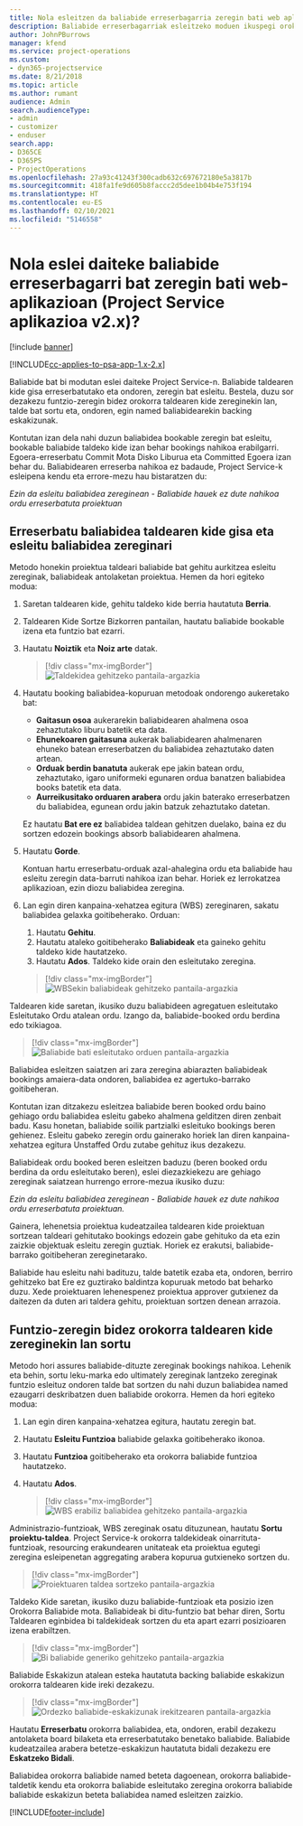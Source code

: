 ```yaml
---
title: Nola esleitzen da baliabide erreserbagarria zeregin bati web aplikazioan
description: Baliabide erreserbagarriak esleitzeko moduen ikuspegi orokorra.
author: JohnPBurrows
manager: kfend
ms.service: project-operations
ms.custom:
- dyn365-projectservice
ms.date: 8/21/2018
ms.topic: article
ms.author: rumant
audience: Admin
search.audienceType:
- admin
- customizer
- enduser
search.app:
- D365CE
- D365PS
- ProjectOperations
ms.openlocfilehash: 27a93c41243f300cadb632c697672180e5a3817b
ms.sourcegitcommit: 418fa1fe9d605b8faccc2d5dee1b04b4e753f194
ms.translationtype: HT
ms.contentlocale: eu-ES
ms.lasthandoff: 02/10/2021
ms.locfileid: "5146558"
---
```

# <a name="how-do-i-assign-a-bookable-resource-to-a-task-in-the-web-app-project-service-app-v2x"></a>Nola eslei daiteke baliabide erreserbagarri bat zeregin bati web-aplikazioan (Project Service aplikazioa v2.x)?

[!include [banner](../includes/psa-now-project-operations.md)]

[!INCLUDE[cc-applies-to-psa-app-1.x-2.x](../includes/cc-applies-to-psa-app-1x-2x.md)]

Baliabide bat bi modutan eslei daiteke Project Service-n. Baliabide taldearen kide gisa erreserbatutako eta ondoren, zeregin bat esleitu. Bestela, duzu sor dezakezu funtzio-zeregin bidez orokorra taldearen kide zereginekin lan, talde bat sortu eta, ondoren, egin named baliabidearekin backing eskakizunak.

Kontutan izan dela nahi duzun baliabidea bookable zeregin bat esleitu, bookable baliabide taldeko kide izan behar bookings nahikoa erabilgarri. Egoera-erreserbatu Commit Mota Disko Liburua eta Committed Egoera izan behar du. Baliabidearen erreserba nahikoa ez badaude, Project Service-k esleipena kendu eta errore-mezu hau bistaratzen du:

*Ezin da esleitu baliabidea zereginean - Baliabide hauek ez dute nahikoa ordu erreserbatuta proiektuan*

## <a name="book-a-resource-as-a-team-member-and-then-assign-the-resource-to-a-task"></a>Erreserbatu baliabidea taldearen kide gisa eta esleitu baliabidea zereginari

Metodo honekin proiektua taldeari baliabide bat gehitu aurkitzea esleitu zereginak, baliabideak antolaketan proiektua. Hemen da hori egiteko modua:
1.  Saretan taldearen kide, gehitu taldeko kide berria hautatuta **Berria**.
2.  Taldearen Kide Sortze Bizkorren pantailan, hautatu baliabide bookable izena eta funtzio bat ezarri.
3.  Hautatu **Noiztik** eta **Noiz arte** datak.

    > [!div class="mx-imgBorder"] 
    > ![Taldekidea gehitzeko pantaila-argazkia](media/FAQ-Resources-to-Tasks2-1.png "Taldekidea gehitzeko pantaila-argazkia")
 
4.  Hautatu booking baliabidea-kopuruan metodoak ondorengo aukeretako bat:
    - **Gaitasun osoa** aukerarekin baliabidearen ahalmena osoa zehaztutako liburu batetik eta data.
    - **Ehunekoaren gaitasuna** aukerak baliabidearen ahalmenaren ehuneko batean erreserbatzen du baliabidea zehaztutako daten artean.
    - **Orduak berdin banatuta** aukerak epe jakin batean ordu, zehaztutako, igaro uniformeki egunaren ordua banatzen baliabidea books batetik eta data.
    - **Aurreikusitako orduaren arabera** ordu jakin baterako erreserbatzen du baliabidea, egunean ordu jakin batzuk zehaztutako datetan.

    Ez hautatu **Bat ere ez** baliabidea taldean gehitzen duelako, baina ez du sortzen edozein bookings absorb baliabidearen ahalmena.
5.  Hautatu **Gorde**.

    Kontuan hartu erreserbatu-orduak azal-ahalegina ordu eta baliabide hau esleitu zeregin data-barruti nahikoa izan behar. Horiek ez lerrokatzea aplikazioan, ezin diozu baliabidea zeregina.

6.  Lan egin diren kanpaina-xehatzea egitura (WBS) zereginaren, sakatu baliabidea gelaxka goitibeherako. Orduan: 

    1. Hautatu **Gehitu**.
    2. Hautatu ataleko goitibeherako **Baliabideak** eta gaineko gehitu taldeko kide hautatzeko.
    3. Hautatu **Ados**. Taldeko kide orain den esleitutako zeregina.

    > [!div class="mx-imgBorder"] 
    > ![WBSekin baliabideak gehitzeko pantaila-argazkia](media/FAQ-Resources-to-Tasks2-2.png "WBSekin baliabideak gehitzeko pantaila-argazkia")
 
Taldearen kide saretan, ikusiko duzu baliabideen agregatuen esleitutako Esleitutako Ordu atalean ordu. Izango da, baliabide-booked ordu berdina edo txikiagoa. 

> [!div class="mx-imgBorder"] 
> ![Baliabide bati esleitutako orduen pantaila-argazkia](media/FAQ-Resources-to-Tasks2-3.png "Baliabide bati esleitutako orduen pantaila-argazkia")
 
Baliabidea esleitzen saiatzen ari zara zeregina abiarazten baliabideak bookings amaiera-data ondoren, baliabidea ez agertuko-barrako goitibeheran.

Kontutan izan ditzakezu esleitzea baliabide beren booked ordu baino gehiago ordu baliabidea esleitu gabeko ahalmena gelditzen diren zenbait badu. Kasu honetan, baliabide soilik partzialki esleituko bookings beren gehienez. Esleitu gabeko zeregin ordu gainerako horiek lan diren kanpaina-xehatzea egitura Unstaffed Ordu zutabe gehituz ikus dezakezu.

Baliabideak ordu booked beren esleitzen baduzu (beren booked ordu berdina da ordu esleitutako beren), eslei diezazkiekezu are gehiago zereginak saiatzean hurrengo errore-mezua ikusiko duzu:

*Ezin da esleitu baliabidea zereginean - Baliabide hauek ez dute nahikoa ordu erreserbatuta proiektuan.*

Gainera, lehenetsia proiektua kudeatzailea taldearen kide proiektuan sortzean taldeari gehitutako bookings edozein gabe gehituko da eta ezin zaizkie objektuak esleitu zeregin guztiak. Horiek ez erakutsi, baliabide-barrako goitibeheran zereginetarako.

Baliabide hau esleitu nahi badituzu, talde batetik ezaba eta, ondoren, berriro gehitzeko bat Ere ez guztirako baldintza kopuruak metodo bat beharko duzu. Xede proiektuaren lehenespenez proiektua approver gutxienez da daitezen da duten ari taldera gehitu, proiektuan sortzen denean arrazoia.

## <a name="create-a-generic-team-member-through-role-assignment-on-tasks"></a>Funtzio-zeregin bidez orokorra taldearen kide zereginekin lan sortu

Metodo hori assures baliabide-dituzte zereginak bookings nahikoa. Lehenik eta behin, sortu leku-marka edo ultimately zereginak lantzeko zereginak funtzio esleituz ondoren talde bat sortzen du nahi duzun baliabidea named ezaugarri deskribatzen duen baliabide orokorra. Hemen da hori egiteko modua:

1. Lan egin diren kanpaina-xehatzea egitura, hautatu zeregin bat.
2. Hautatu **Esleitu Funtzioa** baliabide gelaxka goitibeherako ikonoa.
3. Hautatu **Funtzioa** goitibeherako eta orokorra baliabide funtzioa hautatzeko.
4. Hautatu **Ados**.

    > [!div class="mx-imgBorder"] 
    > ![WBS erabiliz baliabidea gehitzeko pantaila-argazkia](media/FAQ-Resources-to-Tasks2-4.png "WBS erabiliz baliabidea gehitzeko pantaila-argazkia")
 
Administrazio-funtzioak, WBS zereginak osatu dituzunean, hautatu **Sortu proiektu-taldea**. Project Service-k orokorra taldekideak oinarrituta-funtzioak, resourcing erakundearen unitateak eta proiektua egutegi zeregina esleipenetan aggregating arabera kopurua gutxieneko sortzen du.

> [!div class="mx-imgBorder"] 
> ![Proiektuaren taldea sortzeko pantaila-argazkia](media/FAQ-Resources-to-Tasks2-5.png "Proiektuaren taldea sortzeko pantaila-argazkia")
 
Taldeko Kide saretan, ikusiko duzu baliabide-funtzioak eta posizio izen Orokorra Baliabide mota. Baliabideak bi ditu-funtzio bat behar diren, Sortu Taldearen eginbidea bi taldekideak sortzen du eta apart ezarri posizioaren izena erabiltzen.

> [!div class="mx-imgBorder"] 
> ![Bi baliabide generiko gehitzeko pantaila-argazkia](media/FAQ-Resources-to-Tasks2-6.png "Bi baliabide generiko gehitzeko pantaila-argazkia")
 
Baliabide Eskakizun atalean esteka hautatuta backing baliabide eskakizun orokorra taldearen kide ireki dezakezu.

> [!div class="mx-imgBorder"] 
> ![Ordezko baliabide-eskakizunak irekitzearen pantaila-argazkia](media/FAQ-Resources-to-Tasks2-7.png "Ordezko baliabide-eskakizunak irekitzearen pantaila-argazkia")

Hautatu **Erreserbatu** orokorra baliabidea, eta, ondoren, erabil dezakezu antolaketa board bilaketa eta erreserbatutako benetako baliabide. Baliabide kudeatzailea arabera betetze-eskakizun hautatuta bidali dezakezu ere **Eskatzeko Bidali**.

Baliabidea orokorra baliabide named beteta dagoenean, orokorra baliabide-taldetik kendu eta orokorra baliabide esleitutako zeregina orokorra baliabide baliabide eskakizun beteta baliabidea named esleitzen zaizkio.
 



[!INCLUDE[footer-include](../includes/footer-banner.md)]